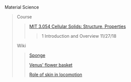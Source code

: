 Material Science
> Course
>
>> [MIT 3.054 Cellular Solids: Structure, Properties](https://www.youtube.com/watch?v=hOZ6-geaRUo&list=PLUl4u3cNGP611bupB7ohUYEScjWb60mWW/)
>>>1 Introduction and Overview 11/27/18
>
> Wiki
>
>> [Sponge](https://en.wikipedia.org/wiki/Sponge)
>>
>> [Venus' flower basket](https://en.wikipedia.org/wiki/Venus%27_flower_basket)
>>
>> [Role of skin in locomotion](https://en.wikipedia.org/wiki/Role_of_skin_in_locomotion)







